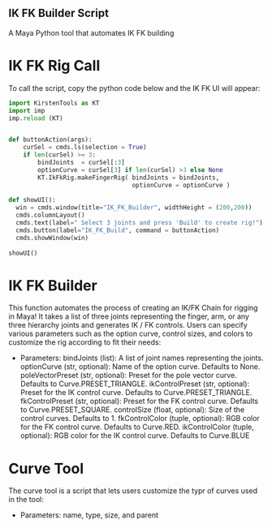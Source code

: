 ## IK FK Builder Script

A Maya Python tool that automates IK FK building

# IK FK Rig Call
To call the script, copy the python code below and the IK FK UI will appear:
``` python
import KirstenTools as KT
import imp
imp.reload (KT)


def buttonAction(args):
    curSel = cmds.ls(selection = True)
    if len(curSel) >= 3:
        bindJoints  = curSel[:3]
        optionCurve = curSel[3] if len(curSel) >3 else None
        KT.IkFkRig.makeFingerRig( bindJoints = bindJoints, 
                                  optionCurve = optionCurve )
                                  
def showUI():
  win = cmds.window(title="IK_FK_Builder", widthHeight = (200,200))
  cmds.columnLayout()
  cmds.text(label=" Select 3 joints and press 'Build' to create rig!")
  cmds.button(label="IK_FK_Build", command = buttonAction)
  cmds.showWindow(win)
  
showUI()

```

# IK FK Builder
This function automates the process of creating an IK/FK Chain for rigging in Maya! It takes a list of three joints
representing the finger, arm, or any three hierarchy joints and generates IK / FK controls. Users can specify various parameters
such as the option curve, control sizes, and colors to customize the rig according to fit their needs:
- Parameters:
    bindJoints (list): A list of joint names representing the joints.
    optionCurve (str, optional): Name of the option curve. Defaults to None.
    poleVectorPreset (str, optional): Preset for the pole vector curve. Defaults to Curve.PRESET_TRIANGLE.
    ikControlPreset (str, optional): Preset for the IK control curve. Defaults to Curve.PRESET_TRIANGLE.
    fkControlPreset (str, optional): Preset for the FK control curve. Defaults to Curve.PRESET_SQUARE.
    controlSize (float, optional): Size of the control curves. Defaults to 1.
    fkControlColor (tuple, optional): RGB color for the FK control curve. Defaults to Curve.RED.
    ikControlColor (tuple, optional): RGB color for the IK control curve. Defaults to Curve.BLUE

# Curve Tool
The curve tool is a script that lets users customize the typr of curves used in the tool: 
  - Parameters: name, type, size, and parent

